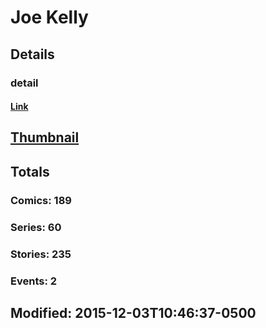 # Joe  Kelly 
## Details
### detail
#### [Link](http://marvel.com/comics/creators/2428/joe_kelly?utm_campaign=apiRef&utm_source=225578a89fc76f3d20fbffda5d17a88d)
## [Thumbnail](http://i.annihil.us/u/prod/marvel/i/mg/b/f0/4bb44b5a92b6c.jpg)
## Totals
### Comics: 189
### Series: 60
### Stories: 235
### Events: 2
## Modified: 2015-12-03T10:46:37-0500